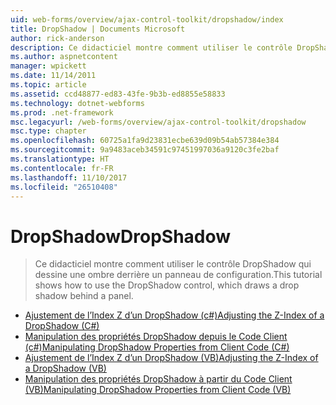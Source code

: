 ```yaml
---
uid: web-forms/overview/ajax-control-toolkit/dropshadow/index
title: DropShadow | Documents Microsoft
author: rick-anderson
description: Ce didacticiel montre comment utiliser le contrôle DropShadow qui dessine une ombre derrière un panneau de configuration.
ms.author: aspnetcontent
manager: wpickett
ms.date: 11/14/2011
ms.topic: article
ms.assetid: ccd48877-ed83-43fe-9b3b-ed8855e58833
ms.technology: dotnet-webforms
ms.prod: .net-framework
msc.legacyurl: /web-forms/overview/ajax-control-toolkit/dropshadow
msc.type: chapter
ms.openlocfilehash: 60725a1fa9d23831ecbe639d09b54ab57384e384
ms.sourcegitcommit: 9a9483aceb34591c97451997036a9120c3fe2baf
ms.translationtype: HT
ms.contentlocale: fr-FR
ms.lasthandoff: 11/10/2017
ms.locfileid: "26510408"
---
```

<a name="dropshadow"></a><span data-ttu-id="dcb50-103">DropShadow</span><span class="sxs-lookup"><span data-stu-id="dcb50-103">DropShadow</span></span>
====================
> <span data-ttu-id="dcb50-104">Ce didacticiel montre comment utiliser le contrôle DropShadow qui dessine une ombre derrière un panneau de configuration.</span><span class="sxs-lookup"><span data-stu-id="dcb50-104">This tutorial shows how to use the DropShadow control, which draws a drop shadow behind a panel.</span></span>


- [<span data-ttu-id="dcb50-105">Ajustement de l’Index Z d’un DropShadow (c#)</span><span class="sxs-lookup"><span data-stu-id="dcb50-105">Adjusting the Z-Index of a DropShadow (C#)</span></span>](adjusting-the-z-index-of-a-dropshadow-cs.md)
- [<span data-ttu-id="dcb50-106">Manipulation des propriétés DropShadow depuis le Code Client (c#)</span><span class="sxs-lookup"><span data-stu-id="dcb50-106">Manipulating DropShadow Properties from Client Code (C#)</span></span>](manipulating-dropshadow-properties-from-client-code-cs.md)
- [<span data-ttu-id="dcb50-107">Ajustement de l’Index Z d’un DropShadow (VB)</span><span class="sxs-lookup"><span data-stu-id="dcb50-107">Adjusting the Z-Index of a DropShadow (VB)</span></span>](adjusting-the-z-index-of-a-dropshadow-vb.md)
- [<span data-ttu-id="dcb50-108">Manipulation des propriétés DropShadow à partir du Code Client (VB)</span><span class="sxs-lookup"><span data-stu-id="dcb50-108">Manipulating DropShadow Properties from Client Code (VB)</span></span>](manipulating-dropshadow-properties-from-client-code-vb.md)
